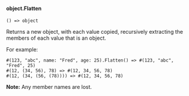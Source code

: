 #### object.Flatten

``` suneido
() => object
```

Returns a new object, with each value copied,
recursively extracting the members of each value that is an object. 

For example:

``` suneido
#(123, "abc", name: "Fred", age: 25).Flatten() => #(123, "abc", "Fred", 25)
#(12, (34, 56), 78) => #(12, 34, 56, 78)
#(12, (34, (56, (78)))) => #(12, 34, 56, 78)
```

**Note:** Any member names are lost.
